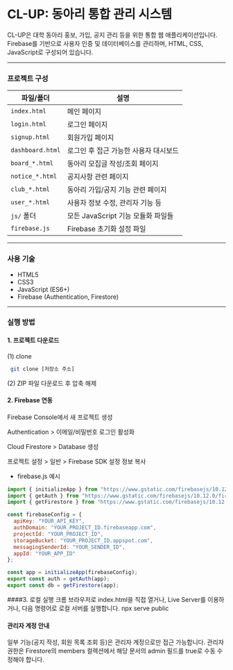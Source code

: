 # CL-UP: 동아리 통합 관리 시스템

CL-UP은 대학 동아리 홍보, 가입, 공지 관리 등을 위한 통합 웹 애플리케이션입니다.  
Firebase를 기반으로 사용자 인증 및 데이터베이스를 관리하며, HTML, CSS, JavaScript로 구성되어 있습니다.

---

### 프로젝트 구성

| 파일/폴더         | 설명                                    |
|------------------|----------------------------------------|
| `index.html`     | 메인 페이지                              |
| `login.html`     | 로그인 페이지                            |
| `signup.html`    | 회원가입 페이지                          |
| `dashboard.html` | 로그인 후 접근 가능한 사용자 대시보드       |
| `board_*.html`   | 동아리 모집글 작성/조회 페이지             |
| `notice_*.html`  | 공지사항 관련 페이지                      |
| `club_*.html`    | 동아리 가입/공지 기능 관련 페이지           |
| `user_*.html`    | 사용자 정보 수정, 관리자 기능 등           |
| `js/` 폴더        | 모든 JavaScript 기능 모듈화 파일들         |
| `firebase.js`    | Firebase 초기화 설정 파일                |

---

### 사용 기술

- HTML5  
- CSS3  
- JavaScript (ES6+)  
- Firebase (Authentication, Firestore)

---

### 실행 방법

#### 1. 프로젝트 다운로드
(1) clone
```bash 
 git clone [저장소 주소] 
```
(2) ZIP 파일 다운로드 후 압축 해제


#### 2. Firebase 연동
Firebase Console에서 새 프로젝트 생성

Authentication > 이메일/비밀번호 로그인 활성화

Cloud Firestore > Database 생성

프로젝트 설정 > 일반 > Firebase SDK 설정 정보 복사

- firebase.js 예시
```firebase.js
import { initializeApp } from "https://www.gstatic.com/firebasejs/10.12.0/firebase-app.js";
import { getAuth } from "https://www.gstatic.com/firebasejs/10.12.0/firebase-auth.js";
import { getFirestore } from "https://www.gstatic.com/firebasejs/10.12.0/firebase-firestore.js";

const firebaseConfig = {
  apiKey: "YOUR_API_KEY",
  authDomain: "YOUR_PROJECT_ID.firebaseapp.com",
  projectId: "YOUR_PROJECT_ID",
  storageBucket: "YOUR_PROJECT_ID.appspot.com",
  messagingSenderId: "YOUR_SENDER_ID",
  appId: "YOUR_APP_ID"
};

const app = initializeApp(firebaseConfig);
export const auth = getAuth(app);
export const db = getFirestore(app);
```

####3. 로컬 실행
크롬 브라우저로 index.html을 직접 열거나, Live Server를 이용하거나, 다음 명령어로 로컬 서버를 실행합니다.
npx serve public


#### 관리자 계정 안내
일부 기능(공지 작성, 회원 목록 조회 등)은 관리자 계정으로만 접근 가능합니다.
관리자 권한은 Firestore의 members 컬렉션에서 해당 문서의 admin 필드를 true로 수동 수정해야 합니다.
